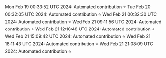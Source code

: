 
Mon Feb 19 00:33:52 UTC 2024: Automated contribution ⭐
Tue Feb 20 00:32:05 UTC 2024: Automated contribution ⭐
Wed Feb 21 00:32:30 UTC 2024: Automated contribution ⭐
Wed Feb 21 09:11:56 UTC 2024: Automated contribution ⭐
Wed Feb 21 12:16:48 UTC 2024: Automated contribution ⭐
Wed Feb 21 15:09:42 UTC 2024: Automated contribution ⭐
Wed Feb 21 18:11:43 UTC 2024: Automated contribution ⭐
Wed Feb 21 21:08:09 UTC 2024: Automated contribution ⭐
